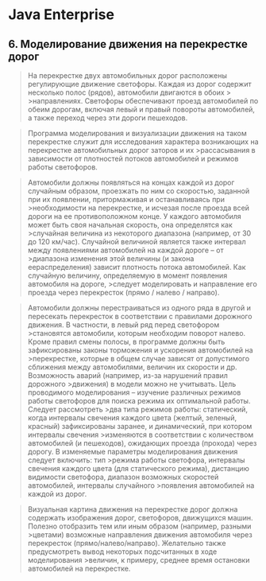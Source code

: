 # Java Enterprise

## 6. Моделирование движения на перекрестке дорог

>    На перекрестке двух автомобильных дорог расположены регулирующие движение светофоры. Каждая из дорог содержит несколько полос (рядов), автомобили двигаются в обоих > >направлениях. Светофоры обеспечивают проезд автомобилей по обеим дорогам, включая левый и правый повороты автомобилей, а также переход через эти дороги пешеходов.

>    Программа моделирования и визуализации движения на таком перекрестке служит для исследования характера возникающих на перекрестке автомобильных дорог заторов и их >рассасывания в зависимости от плотностей потоков автомобилей и режимов работы светофоров.

>    Автомобили должны появляться на концах каждой из дорог случайным образом, проезжать по ним со скоростью, заданной при их появлении, притормаживая и останавливаясь при >необходимости на перекрестке, и исчезая после проезда всей дороги на ее противоположном конце. У каждого автомобиля может быть своя начальная скорость, она определятся как >случайная величина из некоторого диапазона (например, от 30 до 120 км/час). Случайной величиной является также интервал между появлениями автомобилей на каждой дороге – от >диапазона изменения этой величины (и закона еераспределения) зависит плотность потока автомобилей. Как случайную величину, определяемую в момент появления автомобиля на дороге, >следует моделировать и направление его проезда через перекресток (прямо / налево / направо).

>    Автомобили должны перестраиваться из одного ряда в другой и пересекать перекресток в соответствии с правилами дорожного движения. В частности, в левый ряд перед светофором >становятся автомобили, которым необходим поворот налево. Кроме правил смены полосы, в программе должны быть зафиксированы законы торможения и ускорения автомобилей на >перекрестке, которые в общем случае зависят от допустимого сближения между автомобилями, величин их скорости и др. Возможность аварий (например, из-за нарушений правил дорожного >движения) в модели можно не учитывать. Цель проводимого моделирования – изучение различных режимов работы светофоров для поиска режима их оптимальной работы. Следует рассмотреть >два типа режимов работы: статический, когда интервалы свечения каждого цвета (желтый, зеленый, красный) зафиксированы заранее, и динамический, при котором интервалы свечения >изменяются в соответствии с количеством автомобилей (и пешеходов), ожидающих проезда (прохода) через дорогу. В изменяемые параметры моделирования движения следует включить: тип >режима работы светофора, интервалы свечения каждого цвета (для статического режима), дистанцию видимости светофора, диапазон возможных скоростей автомобилей, интервалы случайного >появления автомобилей на каждой из дорог.

>    Визуальная картина движения на перекрестке дорог должна содержать изображения дорог, светофоров, движущихся машин. Полезно отобразить тем или иным образом (например, разными >цветами) возможные направления движения автомобиля через перекресток (прямо/налево/направо). Желательно также предусмотреть вывод некоторых подсчитанных в ходе моделирования >величин, к примеру, среднее время остановки автомобилей на перекрестке.
